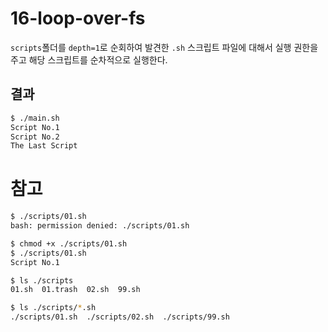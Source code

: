 # 16-loop-over-fs

`scripts`폴더를 `depth=1`로 순회하여 발견한 `.sh` 스크립트 파일에 대해서 실행 권한을 주고 해당 스크립트를 순차적으로 실행한다.

## 결과
```bash
$ ./main.sh
Script No.1
Script No.2
The Last Script
```


# 참고
```bash
$ ./scripts/01.sh
bash: permission denied: ./scripts/01.sh

$ chmod +x ./scripts/01.sh
$ ./scripts/01.sh
Script No.1
```

```bash
$ ls ./scripts
01.sh  01.trash  02.sh  99.sh

$ ls ./scripts/*.sh
./scripts/01.sh  ./scripts/02.sh  ./scripts/99.sh
```